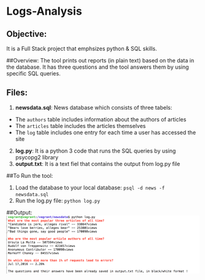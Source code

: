 # Logs-Analysis

## Objective: 
It is a Full Stack project that emphsizes python &  SQL skills. 

##Overview:
The tool prints out reports (in plain text) based on the data in the database. It has three questions and the tool answers them by using specific SQL queries. 

## Files:
1. **newsdata.sql**: News database which consists of three tabels:
* The `authors` table includes information about the authors of articles
* The `articles` table includes the articles themselves
* The `log` table includes one entry for each time a user has accessed the site
2. **log.py**: It is a python 3 code that runs the SQL queries by using psycopg2 library
3. **output.txt**: It is a text fiel that contains the output from log.py file

##To Run the tool:
1. Load the database to your local database:
`psql -d news -f newsdata.sql`
2. Run the log.py file:
`python log.py`

##Output:
![](output.png)



